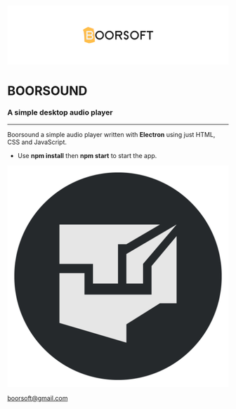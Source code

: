 ![Boorsoft logo](/assets/icons/boorsoft-logo-small.png)

# BOORSOUND
### A simple desktop audio player

----------------------------------------------------------------------------------------------

Boorsound a simple audio player written with **Electron** using just HTML, CSS and JavaScript.

*   Use **npm install** then **npm start** to start the app.

![Boorsound logo](/assets/icons/icon.png)

<boorsoft@gmail.com>